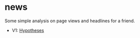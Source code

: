 # news
Some simple analysis on page views and headlines for a friend.

- V1: [Hypotheses](http://nbviewer.jupyter.org/github/tr8dr/news/blob/main/notebooks/Hypotheses-V1.ipynb)
